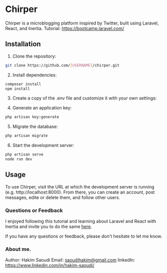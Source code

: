 # Chirper

Chirper is a microblogging platform inspired by Twitter, built using Laravel, React, and Inertia.
Tutorial:  https://bootcamp.laravel.com/

## Installation

1. Clone the repository:

```bash
git clone https://github.com/[USERNAME]/chirper.git
```
2. Install dependencies:

```bash
composer install
npm install
```

3. Create a copy of the .env file and customize it with your own settings:

4. Generate an application key:

```bash
php artisan key:generate
```

5. Migrate the database:

```bash
php artisan migrate
```
6. Start the development server:
```bash
php artisan serve
node run dev
```

## Usage
To use Chirper, visit the URL at which the development server is running (e.g. http://localhost:8000). From there, you can create an account, post messages, edite or delete them, and follow other users.

### Questions or Feedback
I enjoyed following this tutorial and learning about Laravel and React with Inertia and invite you to do the same [here](https://bootcamp.laravel.com/).

If you have any questions or feedback, please don't hesitate to let me know.

### About me.
Author: Hakim Saoudi
Email: saoudihakim@gmail.com
linkedIn: https://www.linkedin.com/in/hakim-saoudi/